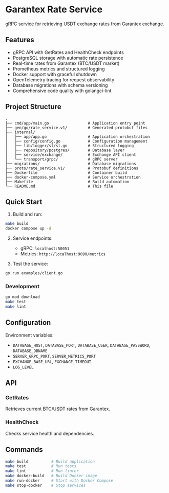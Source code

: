 # Garantex Rate Service

gRPC service for retrieving USDT exchange rates from Garantex exchange.

## Features

- gRPC API with GetRates and HealthCheck endpoints
- PostgreSQL storage with automatic rate persistence
- Real-time rates from Garantex (BTC/USDT market)
- Prometheus metrics and structured logging
- Docker support with graceful shutdown
- OpenTelemetry tracing for request observability
- Database migrations with schema versioning
- Comprehensive code quality with golangci-lint

## Project Structure

```
.
├── cmd/app/main.go                 # Application entry point
├── gen/go/rate_service.v1/         # Generated protobuf files
├── internal/
│   ├── app/app.go                  # Application orchestration
│   ├── config/config.go            # Configuration management
│   ├── lib/logger/sl/sl.go         # Structured logging
│   ├── repository/postgres/        # Database layer
│   ├── service/exchange/           # Exchange API client
│   └── transport/grpc/             # gRPC server
├── migrations/                     # Database migrations
├── proto/rate_service.v1/          # Protobuf definitions
├── Dockerfile                      # Container build
├── docker-compose.yml              # Service orchestration
├── Makefile                        # Build automation
└── README.md                       # This file
```

## Quick Start

1. Build and run:
```bash
make build
docker compose up -d
```

2. Service endpoints:
   - gRPC: `localhost:50051`
   - Metrics: `http://localhost:9090/metrics`

3. Test the service:
```bash
go run examples/client.go
```

### Development

```bash
go mod download
make test
make lint
```

## Configuration

Environment variables:
- `DATABASE_HOST`, `DATABASE_PORT`, `DATABASE_USER`, `DATABASE_PASSWORD`, `DATABASE_DBNAME`
- `SERVER_GRPC_PORT`, `SERVER_METRICS_PORT`
- `EXCHANGE_BASE_URL`, `EXCHANGE_TIMEOUT`
- `LOG_LEVEL`

## API

### GetRates
Retrieves current BTC/USDT rates from Garantex.

### HealthCheck
Checks service health and dependencies.

## Commands

```bash
make build          # Build application
make test           # Run tests
make lint           # Run linter
make docker-build   # Build Docker image
make run-docker     # Start with Docker Compose
make stop-docker    # Stop services
```
